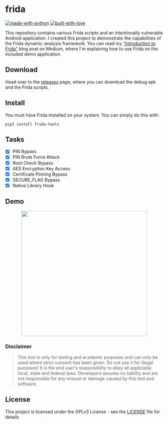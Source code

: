 # frida

[![made-with-python](http://forthebadge.com/images/badges/made-with-python.svg)](https://www.python.org/)
[![built-with-love](http://forthebadge.com/images/badges/built-with-love.svg)](https://gitHub.com/t0thkr1s/)


This repository contains various Frida scripts and an intentionally vulnerable Android application. I created this project to demonstrate the capabilities of the Frida dynamic-analysis framework. You can read my ["Introduction to Frida"](https://medium.com/infosec-adventures/introduction-to-frida-5a3f51595ca1) blog post on Medium, where I'm explaining how to use Frida on the included demo application.

## Download

Head over to the [releases](https://github.com/t0thkr1s/frida/releases) page, where you can download the debug apk and the Frida scripts.

## Install

You must have Frida installed on your system. You can simply do this with:

```
pip3 install frida-tools
```

## Tasks

- [x] PIN Bypass
- [x] PIN Brute Force Attack
- [x] Root Check Bypass
- [x] AES Encryption Key Access
- [x] Certificate Pinning Bypass
- [x] SECURE_FLAG Bypass
- [x] Native Library Hook

## Demo

<p align="center">
  <img src="https://i.imgur.com/3g2mdNl.gif" width="400">
</p>

### Disclaimer

> This tool is only for testing and academic purposes and can only be used where strict consent has been given. Do not use it for illegal purposes! It is the end user’s responsibility to obey all applicable local, state and federal laws. Developers assume no liability and are not responsible for any misuse or damage caused by this tool and software.

## License

This project is licensed under the GPLv3 License - see the [LICENSE](LICENSE) file for details

